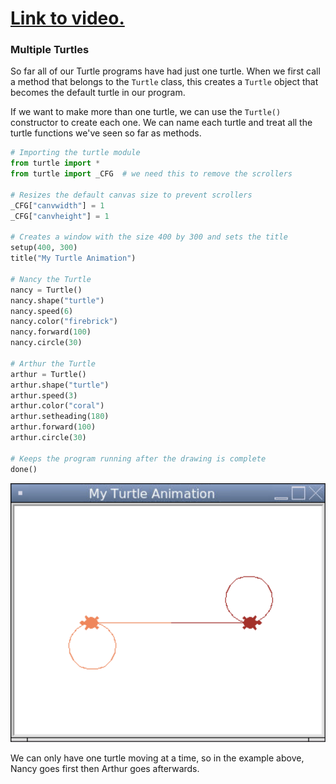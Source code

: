 # [Link to video.](https://www.youtube.com/watch?v=hwf1Aohpf2A&list=PLVD25niNi0BlCbAA1gYbX7IjwpfIQU5Eh&index=5)

### Multiple Turtles

So far all of our Turtle programs have had just one turtle. When we first call a method that belongs to the `Turtle` class, this creates a `Turtle` object that becomes the default turtle in our program.

If we want to make more than one turtle, we can use the `Turtle()` constructor to create each one. We can name each turtle and treat all the turtle functions we've seen so far as methods.

```python
# Importing the turtle module
from turtle import *
from turtle import _CFG  # we need this to remove the scrollers

# Resizes the default canvas size to prevent scrollers
_CFG["canvwidth"] = 1 
_CFG["canvheight"] = 1

# Creates a window with the size 400 by 300 and sets the title
setup(400, 300)
title("My Turtle Animation")

# Nancy the Turtle
nancy = Turtle()
nancy.shape("turtle")
nancy.speed(6)
nancy.color("firebrick")
nancy.forward(100)
nancy.circle(30)

# Arthur the Turtle
arthur = Turtle()
arthur.shape("turtle")
arthur.speed(3)
arthur.color("coral")
arthur.setheading(180)
arthur.forward(100)
arthur.circle(30)

# Keeps the program running after the drawing is complete
done()
```

![](../Images/Turtle_Multiple_Turtles.png)

We can only have one turtle moving at a time, so in the example above, Nancy goes first then Arthur goes afterwards.

